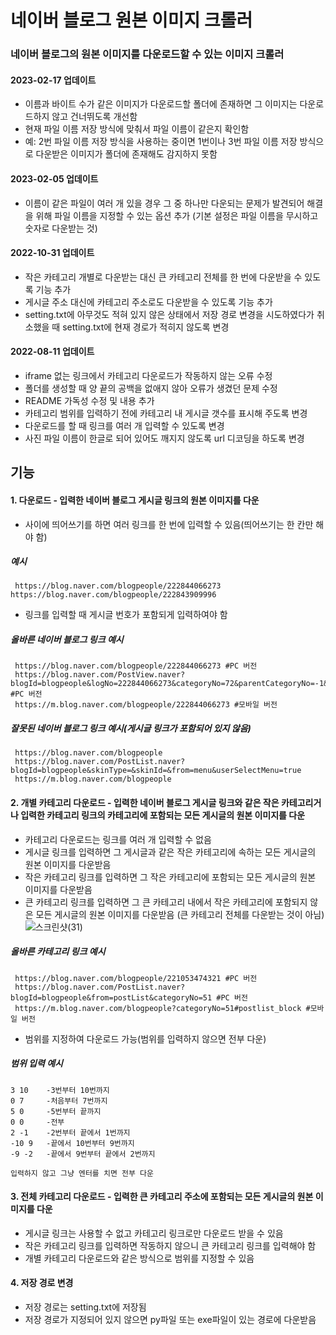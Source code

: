 # 네이버 블로그 원본 이미지 크롤러
### 네이버 블로그의 원본 이미지를 다운로드할 수 있는 이미지 크롤러
#### 2023-02-17 업데이트
* 이름과 바이트 수가 같은 이미지가 다운로드할 폴더에 존재하면 그 이미지는 다운로드하지 않고 건너뛰도록 개선함
* 현재 파일 이름 저장 방식에 맞춰서 파일 이름이 같은지 확인함
* 예: 2번 파일 이름 저장 방식을 사용하는 중이면 1번이나 3번 파일 이름 저장 방식으로 다운받은 이미지가 폴더에 존재해도 감지하지 못함
#### 2023-02-05 업데이트
* 이름이 같은 파일이 여러 개 있을 경우 그 중 하나만 다운되는 문제가 발견되어 해결을 위해 파일 이름을 지정할 수 있는 옵션 추가 (기본 설정은 파일 이름을 무시하고 숫자로 다운받는 것)
#### 2022-10-31 업데이트
* 작은 카테고리 개별로 다운받는 대신 큰 카테고리 전체를 한 번에 다운받을 수 있도록 기능 추가
* 게시글 주소 대신에 카테고리 주소로도 다운받을 수 있도록 기능 추가
* setting.txt에 아무것도 적혀 있지 않은 상태에서 저장 경로 변경을 시도하였다가 취소했을 때 setting.txt에 현재 경로가 적히지 않도록 변경
#### 2022-08-11 업데이트
* iframe 없는 링크에서 카테고리 다운로드가 작동하지 않는 오류 수정
* 폴더를 생성할 때 양 끝의 공백을 없애지 않아 오류가 생겼던 문제 수정
* README 가독성 수정 및 내용 추가
* 카테고리 범위를 입력하기 전에 카테고리 내 게시글 갯수를 표시해 주도록 변경
* 다운로드를 할 때 링크를 여러 개 입력할 수 있도록 변경
* 사진 파일 이름이 한글로 되어 있어도 깨지지 않도록 url 디코딩을 하도록 변경
## 기능
#### 1. 다운로드 - 입력한 네이버 블로그 게시글 링크의 원본 이미지를 다운
* 사이에 띄어쓰기를 하면 여러 링크를 한 번에 입력할 수 있음(띄어쓰기는 한 칸만 해야 함)
##### 예시
     https://blog.naver.com/blogpeople/222844066273 https://blog.naver.com/blogpeople/222843909996
* 링크를 입력할 때 게시글 번호가 포함되게 입력하여야 함
##### 올바른 네이버 블로그 링크 예시
     https://blog.naver.com/blogpeople/222844066273 #PC 버전
     https://blog.naver.com/PostView.naver?blogId=blogpeople&logNo=222844066273&categoryNo=72&parentCategoryNo=-1&viewDate=&currentPage=&postListTopCurrentPage=&isAfterWrite=true #PC 버전
     https://m.blog.naver.com/blogpeople/222844066273 #모바일 버전
##### 잘못된 네이버 블로그 링크 예시(게시글 링크가 포함되어 있지 않음)
     https://blog.naver.com/blogpeople
     https://blog.naver.com/PostList.naver?blogId=blogpeople&skinType=&skinId=&from=menu&userSelectMenu=true
     https://m.blog.naver.com/blogpeople
#### 2. 개별 카테고리 다운로드 - 입력한 네이버 블로그 게시글 링크와 같은 작은 카테고리거나 입력한 카테고리 링크의 카테고리에 포함되는 모든 게시글의 원본 이미지를 다운
* 카테고리 다운로드는 링크를 여러 개 입력할 수 없음
* 게시글 링크를 입력하면 그 게시글과 같은 작은 카테고리에 속하는 모든 게시글의 원본 이미지를 다운받음
* 작은 카테고리 링크를 입력하면 그 작은 카테고리에 포함되는 모든 게시글의 원본 이미지를 다운받음
* 큰 카테고리 링크를 입력하면 그 큰 카테고리 내에서 작은 카테고리에 포함되지 않은 모든 게시글의 원본 이미지를 다운받음 (큰 카테고리 전체를 다운받는 것이 아님)
![스크린샷(31)](https://user-images.githubusercontent.com/67197446/198900590-6914bc90-10dd-4531-a852-60eb0b1f30f3.png)


##### 올바른 카테고리 링크 예시
     https://blog.naver.com/blogpeople/221053474321 #PC 버전
     https://blog.naver.com/PostList.naver?blogId=blogpeople&from=postList&categoryNo=51 #PC 버전
     https://m.blog.naver.com/blogpeople?categoryNo=51#postlist_block #모바일 버전
* 범위를 지정하여 다운로드 가능(범위를 입력하지 않으면 전부 다운)
##### 범위 입력 예시
    3 10    -3번부터 10번까지
    0 7     -처음부터 7번까지
    5 0     -5번부터 끝까지
    0 0     -전부
    2 -1    -2번부터 끝에서 1번까지
    -10 9   -끝에서 10번부터 9번까지
    -9 -2   -끝에서 9번부터 끝에서 2번까지
    
    입력하지 않고 그냥 엔터를 치면 전부 다운
#### 3. 전체 카테고리 다운로드 - 입력한 큰 카테고리 주소에 포함되는 모든 게시글의 원본 이미지를 다운
* 게시글 링크는 사용할 수 없고 카테고리 링크로만 다운로드 받을 수 있음
* 작은 카테고리 링크를 입력하면 작동하지 않으니 큰 카테고리 링크를 입력해야 함
* 개별 카테고리 다운로드와 같은 방식으로 범위를 지정할 수 있음
#### 4. 저장 경로 변경
* 저장 경로는 setting.txt에 저장됨
* 저장 경로가 지정되어 있지 않으면 py파일 또는 exe파일이 있는 경로에 다운받음
